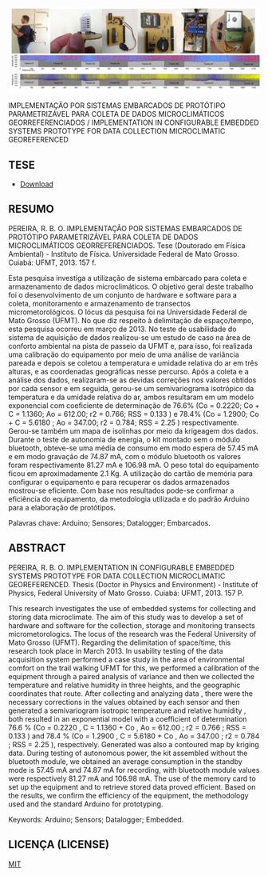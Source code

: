 ![Logger](https://github.com/robertobopereira/tese/blob/master/tema.jpg)

IMPLEMENTAÇÃO POR SISTEMAS EMBARCADOS DE PROTÓTIPO PARAMETRIZÁVEL PARA COLETA DE DADOS MICROCLIMÁTICOS GEORREFERENCIADOS /  IMPLEMENTATION IN CONFIGURABLE EMBEDDED SYSTEMS PROTOTYPE FOR DATA COLLECTION MICROCLIMATIC GEOREFERENCED

## TESE

- [Download](https://github.com/robertobopereira/Tese/blob/master/Tese.pdf)

## RESUMO

PEREIRA, R. B. O. IMPLEMENTAÇÃO POR SISTEMAS EMBARCADOS DE PROTÓTIPO PARAMETRIZÁVEL PARA COLETA DE DADOS MICROCLIMÁTICOS GEORREFERENCIADOS. Tese (Doutorado em Física Ambiental) - Instituto de Física. Universidade Federal de Mato Grosso. Cuiabá: UFMT, 2013. 157 f.

Esta pesquisa investiga a utilização de sistema embarcado para coleta e armazenamento de dados microclimáticos. O objetivo geral deste trabalho foi o desenvolvimento de um conjunto de hardware e software para a coleta, monitoramento e armazenamento de transectos micrometorológicos. O lócus da pesquisa foi na Universidade Federal de Mato Grosso (UFMT). No que diz respeito à delimitação de espaço/tempo, esta pesquisa ocorreu em março de 2013. No teste de usabilidade do sistema de aquisição de dados realizou-se um estudo de caso na área de conforto ambiental na pista de passeio da UFMT e, para isso, foi realizada uma calibração do equipamento por meio de uma análise de variância pareada e depois se coletou a temperatura e umidade relativa do ar em três alturas, e as coordenadas geográficas nesse percurso. Após a coleta e a análise dos dados, realizaram-se as devidas correções nos valores obtidos por cada sensor e em seguida, gerou-se um semivariograma isotrópico da temperatura e da umidade relativa do ar, ambos resultaram em um modelo exponencial com coeficiente de determinação de 76.6% (Co = 0.2220; Co + C = 1.1360; Ao = 612.00; r2 = 0.766; RSS = 0.133 ) e 78.4% (Co = 1.2900; Co + C = 5.6180 ; Ao = 347.00; r2 = 0.784; RSS = 2.25 ) respectivamente. Gerou-se também um mapa de isolinhas por meio da krigeagem dos dados. Durante o teste de autonomia de energia, o kit montado sem o módulo bluetooth, obteve-se uma média de consumo em modo espera de 57.45 mA e em modo gravação de 74.87 mA, com o módulo bluetooth os valores foram respectivamente 81.27 mA e 106.98 mA. O peso total do equipamento ficou em aproximadamente 2.1 Kg. A utilização do cartão de memória para configurar o equipamento e para recuperar os dados armazenados mostrou-se eficiente. Com base nos resultados pode-se confirmar a eficiência do equipamento, da metodologia utilizada e do padrão Arduino para a elaboração de protótipos.

Palavras chave: Arduino; Sensores; Datalogger; Embarcados.

## ABSTRACT

PEREIRA, R. B. O. IMPLEMENTATION IN CONFIGURABLE EMBEDDED SYSTEMS PROTOTYPE FOR DATA COLLECTION MICROCLIMATIC GEOREFERENCED. Thesis (Doctor in Physics and Environment) - Institute of Physics, Federal University of Mato Grosso. Cuiabá: UFMT, 2013. 157 P.

This research investigates the use of embedded systems for collecting and storing data microclimate. The aim of this study was to develop a set of hardware and software for the collection, storage and monitoring transects micrometorologics. The locus of the research was the Federal University of Mato Grosso (UFMT). Regarding the delimitation of space/time, this research took place in March 2013. In usability testing of the data acquisition system performed a case study in the area of environmental comfort on the trail walking UFMT for this, we performed a calibration of the equipment through a paired analysis of variance and then we collected the temperature and relative humidity in three heights, and the geographic coordinates that route. After collecting and analyzing data , there were the necessary corrections in the values obtained by each sensor and then generated a semivariogram isotropic temperature and relative humidity , both resulted in an exponential model with a coefficient of determination 76.6 % (Co = 0.2220 , C = 1.1360 + Co , Ao = 612.00 ; r2 = 0.766 ; RSS = 0.133 ) and 78.4 % (Co = 1.2900 , C = 5.6180 + Co , Ao = 347.00 ; r2 = 0.784 ; RSS = 2.25 ), respectively. Generated was also a contoured map by kriging data. During testing of autonomous power, the kit assembled without the bluetooth module, we obtained an average consumption in the standby mode is 57.45 mA and 74.87 mA for recording, with bluetooth module values were respectively 81.27 mA and 106.98 mA. The use of the memory card to set up the equipment and to retrieve stored data proved efficient. Based on the results, we confirm the efficiency of the equipment, the methodology used and the standard Arduino for prototyping.

Keywords: Arduino; Sensors; Datalogger; Embedded.

## LICENÇA (LICENSE)

[MIT](https://github.com/robertobopereira/Tese/blob/master/LICENSE.md)